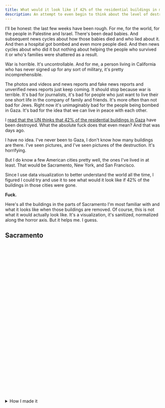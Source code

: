 ```yaml
---
title: What would it look like if 42% of the residential buildings in my city were gone?
description: An attempt to even begin to think about the level of destruction in Gaza right now with maps
---
```


I'll be honest: the last few weeks have been rough. For me, for the world, for the people in Palestine and Israel. There's been dead babies. And subsequent news cycles about how those babies died and who lied about it. And then a hospital got bombed and even more people died. And then news cycles about who did it but nothing about helping the people who survived it or who's families were shattered as a result.

War is horrible. It's uncontrollable. And for me, a person living in California who has never signed up for any sort of military, it's pretty incomprehensible.

The photos and videos and news reports and fake news reports and unverified news reports just keep coming. It should stop because war is terrible. It's bad for journalists, it's bad for people who just want to live their one short life in the company of family and friends. It's more often than not bad for Jews. Right now it's unimaginably bad for the people being bombed in Gaza. It's bad for the idea that we can live in peace with each other.

I [read that the UN thinks that 42% of the residential buildings in Gaza](https://www.newarab.com/news/gaza-42-housing-units-destroyed-damaged-israel) have been destroyed. What the absolute fuck does that even mean? And that was days ago.

I have no idea. I've never been to Gaza, I don't know how many buildings are there. I've seen pictures, and I've seen pictures of the destruction. It's horrifying.

But I do know a few American cities pretty well, the ones I've lived in at least. That would be Sacramento, New York, and San Francisco.

Since I use data visualization to better understand the world all the time, I figured I could try and use it to see what would it look like if 42% of the buildings in those cities were gone.

<strong>Fuck.</strong>

Here's all the buildings in the parts of Sacramento I'm most familiar with and what it looks like when those buildings are removed. Of course, this is not what it would actually look like. It's a visualization, it's sanitized, normalized along the horror axis. But it helps me. I guess.

<h2>Sacramento</h2>
<div id="sacramento-map" style="height: 500px;"></div>

<details>
  <summary>How I made it</summary>
  <div>
    <ol>
      <li>Download the building footprints from Microsoft</li>
      <li>
        Use Mapshaper to clip the GeoJSON to a much smaller size for each city. Sacramento for example:
        <code>
mapshaper-xl 15gb -i California.geojson -clip bbox=-121.573505,38.537022,-121.406479,38.622772 -o format=geojson sacramento.json
        </code>
      </li>
      <li>
        Generate a new GeoJSON file that has a <code>removed</code> attribute set to <code>true</code> or <code>false</code>.
      </li>
      <li>
        Use <code>tippecanoe</code> to generate PMtiles which are super easy to host and use
      </li>
    </ol>
  </div>
</details>

<link rel="stylesheet" href="https://unpkg.com/maplibre-gl@3.3.1/dist/maplibre-gl.css">
<script src="https://unpkg.com/maplibre-gl@3.3.1/dist/maplibre-gl.js" crossorigin="anonymous"></script>
<script src="https://unpkg.com/pmtiles@2.11.0/dist/index.js"></script>

<script src="/js/percent-of-buildings.js"></script>
